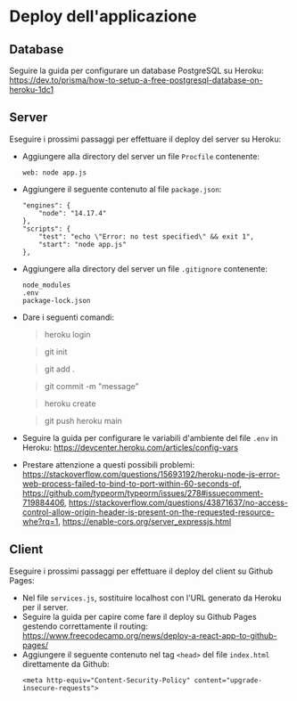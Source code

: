 # Deploy dell'applicazione

## Database
Seguire la guida per configurare un database PostgreSQL su Heroku:
https://dev.to/prisma/how-to-setup-a-free-postgresql-database-on-heroku-1dc1

## Server
Eseguire i prossimi passaggi per effettuare il deploy del server su Heroku:
- Aggiungere alla directory del server un file `Procfile` contenente:
    ```
    web: node app.js
    ```
- Aggiungere il seguente contenuto al file `package.json`:
    ```
    "engines": {
        "node": "14.17.4"
    },
    "scripts": {
        "test": "echo \"Error: no test specified\" && exit 1",
        "start": "node app.js"
    },
    ```
- Aggiungere alla directory del server un file `.gitignore` contenente:
    ```
    node_modules
    .env
    package-lock.json
    ```
- Dare i seguenti comandi:
    > heroku login

    > git init

    > git add .

    > git commit -m "message"

    > heroku create

    > git push heroku main
- Seguire la guida per configurare le variabili d'ambiente del file `.env` in Heroku: https://devcenter.heroku.com/articles/config-vars
- Prestare attenzione a questi possibili problemi: https://stackoverflow.com/questions/15693192/heroku-node-js-error-web-process-failed-to-bind-to-port-within-60-seconds-of, https://github.com/typeorm/typeorm/issues/278#issuecomment-719884406, https://stackoverflow.com/questions/43871637/no-access-control-allow-origin-header-is-present-on-the-requested-resource-whe?rq=1, https://enable-cors.org/server_expressjs.html


## Client
Eseguire i prossimi passaggi per effettuare il deploy del client su Github Pages:
- Nel file `services.js`, sostituire localhost con l'URL generato da Heroku per il server.
- Seguire la guida per capire come fare il deploy su Github Pages gestendo correttamente il routing: https://www.freecodecamp.org/news/deploy-a-react-app-to-github-pages/
- Aggiungere il seguente contenuto nel tag `<head>` del file `index.html` direttamente da Github:
    ```
    <meta http-equiv="Content-Security-Policy" content="upgrade-insecure-requests">
    ```
